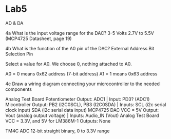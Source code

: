 # Lab5
AD &amp; DA


4a
What is the input voltage range for the DAC?
3-5 Volts
2.7V to 5.5V  (MCP4725 Datasheet, page 19)

4b
What is the function of the A0 pin of the DAC?
External Address Bit Selection Pin

Select a value for A0.
We choose 0, nothing attached to A0.


A0 = 0 means 0x62 address (7-bit address)
A1 = 1 means 0x63 address

4c
Draw a wiring diagram connecting your microcontroller to the needed components

Analog Test Board Potentiometer
Output: ADC1
   |
Input: PD3? (ADC1)
Micontroller
Output: PB2 (I2C0SCL), PB3 (I2C0SDA)
   |
Inputs:  SCL (i2c serial clock input) SDA (i2c serial data input)
  MCP4725 DAC   VCC = 5V
Output:  Vout (analog output voltage)
   |
Inputs: Audio_IN (Vout)
Analog Test Board   VCC = 3.3V, and 5V for LM386M-1
Outputs: None

TM4C ADC 12-bit straight binary, 0 to 3.3V range
